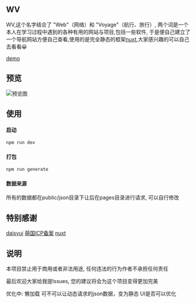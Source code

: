 ## WV
WV,这个名字结合了 "Web"（网络）和 "Voyage"（航行、旅行）, 两个词是一个本人在学习过程中遇到的各种有用的网站与项目,包括一些软件, 于是便自己建立了一个导航网站方便自己查看,使用的是完全静态的框架[nuxt](https://nuxt.com.cn/),大家感兴趣的可以自己去看看😀

[demo](https://a-aa.fun/)

## 预览
![预览图](https://pic.imgdb.cn/item/66e2e504d9c307b7e91b1b64.png)

## 使用
#### 启动
```sh
npm run dev
```

#### 打包
```sh
npm run generate
```

#### 数据来源
所有的数据都在public/json目录下让后在pages目录进行请求, 可以自行修改

## 特别感谢
[daisyui](https://daisyui.com/)
[萌国ICP备案](https://icp.gov.moe/)
[nuxt](https://nuxt.com.cn/)

## 说明
本项目禁止用于商用或者非法用途, 任何违法的行为作者不承担任何责任

最后欢迎大家给我提Issues, 您的建议将会为这个项目变得更加完美

优化中:
    懒加载
    可不可以让动态请求的json数据，变为静态
    UI是否可以优化